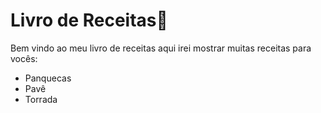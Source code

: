 # Livro de Receitas:cake:

Bem vindo ao meu livro de receitas aqui irei mostrar muitas receitas para vocês:

- Panquecas
- Pavê
- Torrada
